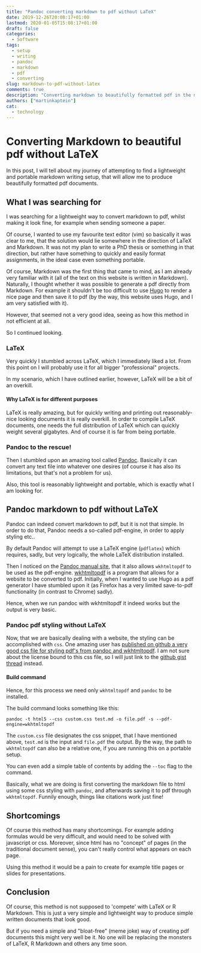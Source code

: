 ```yaml
---
title: "Pandoc converting markdown to pdf without LaTeX"
date: 2019-12-26T20:08:17+01:00
lastmod: 2020-01-05T15:08:17+01:00
draft: false
categories:
  - Software
tags:
  - setup
  - writing
  - pandoc
  - markdown
  - pdf
  - converting
slug: markdown-to-pdf-without-latex 
comments: true
description: "Converting markdown to beautifully formatted pdf in the most lightweight way possible, without LaTeX or R. The only thing we will require is pandoc, wkhtmltopdf and one css file. This is the most portable writing setup."
authors: ["martinkaptein"]
cat:
  - technology
---
```



# Converting Markdown to beautiful pdf without LaTeX 

In this post, I will tell about my journey of attempting to find a lightweight and portable markdown writing setup, that will allow me to produce beautifully formatted pdf documents.

## What I was searching for

I was searching for a lightweight way to convert markdown to pdf, whilst making it look fine, for example when sending someone a paper.

Of course, I wanted to use my favourite text editor (vim) so basically it was clear to me, that the solution would lie somewhere in the direction of LaTeX and Markdown.
It was not my plan to write a PhD thesis or something in that direction, but rather have something to quickly and easily format assignments, in the ideal case even something portable.

Of course, Markdown was the first thing that came to mind, as I am already very familiar with it (all of the text on this website is written in Markdown).
Naturally, I thought whether it was possible to generate a pdf directly from Markdown. For example it shouldn't be too difficult to use [Hugo](https://gohugo.io/) to render a nice page and then save it to pdf (by the way, this website uses Hugo, and I am very satisfied with it).

However, that seemed not a very good idea, seeing as how this method in not efficient at all.

So I continued looking. 

### LaTeX

Very quickly I stumbled across LaTeX, which I immediately liked a lot. From this point on I will probably use it for all bigger "professional" projects.

In my scenario, which I have outlined earlier, however, LaTeX will be a bit of an overkill.

#### Why LaTeX is for different purposes

LaTeX is really amazing, but for quickly writing and printing out reasonably-nice looking documents it is really overkill.
In order to compile LaTeX documents, one needs the full distribution of LaTeX which can quickly weight several gigabytes.
And of course it is far from being portable.

### Pandoc to the rescue!

Then I stumbled upon an amazing tool called [Pandoc](https://pandoc.org/). Basically it can convert any text file into whatever one desires (of course it has also its limitations, but that's not a problem for us).

Also, this tool is reasonably lightweight and portable, which is exactly what I am looking for.

## Pandoc markdown to pdf without LaTeX 

Pandoc can indeed convert markdown to pdf, but it is not that simple. In order to do that, Pandoc needs a so-called pdf-engine, in order to apply styling etc..

By default Pandoc will attempt to use a LaTeX engine (`pdflatex`) which requires, sadly, but very logically, the whole LaTeX distribution installed.

Then I noticed on the [Pandoc manual site](https://pandoc.org/MANUAL.html), that it also allows `wkhtmltopdf` to be used as the pdf-engine. [wkhtmltopdf](https://wkhtmltopdf.org/) is a program that allows for a website to be converted to pdf.
Initially, when I wanted to use Hugo as a pdf generator I have stumbled upon it (as Firefox has a very limited save-to-pdf functionality (in contrast to Chrome) sadly).

Hence, when we run pandoc with wkhtmltopdf it indeed works but the output is very basic.
 
### Pandoc pdf styling without LaTeX

Now, that we are basically dealing with a website, the styling can be accomplished with `css`. One amazing user has [published on github a very good css file for styling pdf's from pandoc and wkhtmltopdf](https://gist.github.com/killercup/5917178). I am not sure about the license bound to this css file, so I will just link to the [github gist thread](https://gist.github.com/killercup/5917178) instead.

#### Build command

Hence, for this process we need only `wkhtmltopdf` and `pandoc` to be installed.

The build command looks something like this:

```
pandoc -t html5 --css custom.css test.md -o file.pdf -s --pdf-engine=wkhtmltopdf
```

The `custom.css` file designates the css snippet, that I have mentioned above, `test.md` is the input and `file.pdf` the output.
By the way, the path to `wkhtmltopdf` can also be a relative one, if you are running this on a portable setup.

You can even add a simple table of contents by adding the `--toc` flag to the command.

Basically, what we are doing is first converting the markdown file to html using some css styling with `pandoc`, and afterwards saving it to pdf through `wkhtmltopdf`.
Funnily enough, things like citations work just fine!

## Shortcomings

Of course this method has many shortcomings. For example adding formulas would be very difficult, and would need to be solved with javascript or css.
Moreover, since html has no "concept" of pages (in the traditional document sense), you can't really control what appears on each page.

Using this method it would be a pain to create for example title pages or slides for presentations.

## Conclusion

Of course, this method is not supposed to 'compete' with LaTeX or R Markdown. This is just a very simple and lightweight way to produce simple written documents that look good.

But if you need a simple and "bloat-free" (meme joke) way of creating pdf documents this might very well be it. No one will be replacing the monsters of LaTeX, R Markdown and others any time soon.
